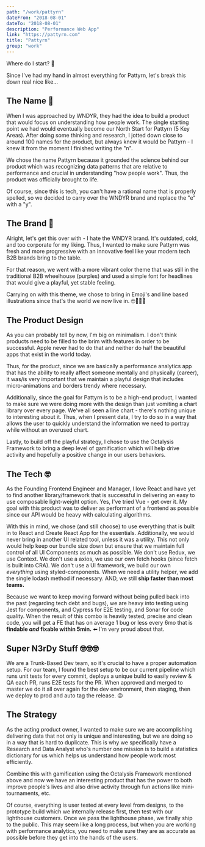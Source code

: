```yaml
---
path: "/work/pattyrn"
dateFrom: "2018-08-01"
dateTo: "2018-08-01"
description: "Performance Web App"
link: "https://pattyrn.com"
title: "Pattyrn"
group: "work"
---
```


Where do I start? 🤔

Since I've had my hand in almost everything for Pattyrn, let's break this down real nice like...

## The Name 📝
When I was approached by WNDYR, they had the idea to build a product that would focus on understanding how people work. The single starting point we had would eventually become our North Start for Pattyrn (5 Key Areas). After doing some thinking and research, I jotted down close to around 100 names for the product, but always knew it would be Pattyrn - I knew it from the moment I finished writing the "n".

We chose the name Pattyrn because it grounded the science behind our product which was recognizing data patterns that are relative to performance and crucial in understanding "how people work". Thus, the product was officially brought to life.

Of course, since this is tech, you can't have a rational name that is properly spelled, so we decided to carry over the WNDYR brand and replace the "e" with a "y".

## The Brand 💅
Alright, let's get this over with - I hate the WNDYR brand. It's outdated, cold, and too corporate for my liking. Thus, I wanted to make sure Pattyrn was fresh and more progressive with an innovative feel like your modern tech B2B brands bring to the table.

For that reason, we went with a more vibrant color theme that was still in the traditional B2B wheelhouse (purples) and used a simple font for headlines that would give a playful, yet stable feeling.

Carrying on with this theme, we chose to bring in Emoji's and line based illustrations since that's the world we now live in. 🤓🤷‍♀️💅

## The Product Design
As you can probably tell by now, I'm big on minimalism. I don't think products need to be filled to the brim with features in order to be successful. Apple never had to do that and neither do half the beautiful apps that exist in the world today.

Thus, for the product, since we are basically a performance analytics app that has the ability to really affect someone mentally and physically (career), it was/is very important that we maintain a playful design that includes micro-animations and borders trendy where necessary.

Additionally, since the goal for Pattyrn is to be a high-end product, I wanted to make sure we were doing more with the design than just vomiting a chart library over every page. We've all seen a line chart - there's nothing unique to interesting about it. Thus, when I present data, I try to do so in a way that allows the user to quickly understand the information we need to portray while without an overused chart.

Lastly, to build off the playful strategy, I chose to use the Octalysis Framework to bring a deep level of gamification which will help drive activity and hopefully a positive change in our users behaviors.

## The Tech 🤓
As the Founding Frontend Engineer and Manager, I love React and have yet to find another library/framework that is successful in delivering an easy to use composable light-weight option. Yes, I've tried Vue - get over it. My goal with this product was to deliver as performant of a frontend as possible since our API would be heavy with calculating algorithms.

With this in mind, we chose (and still choose) to use everything that is built in to React and Create React App for the essentials. Additionally, we would never bring in another UI related tool, unless it was a utility. This not only would help keep our bundle size down but ensure that we maintain full control of all UI Components as much as possible. We don't use Redux, we use Context. We don't use a axios, we use our own fetch hooks (since fetch is built into CRA). We don't use a UI framework, we build our own _everything_ using styled-components. When we need a utility helper, we add the single lodash method if necessary. AND, we still **ship faster than most teams.**

Because we want to keep moving forward without being pulled back into the past (regarding tech debt and bugs), we are heavy into testing using Jest for components, and Cypress for E2E testing, and Sonar for code quality. When the result of this combo is heavily tested, precise and clean code, you will get a FE that has on average 1 bug or less every 6mo that is **findable _and_ fixable within 5min.** ⬅ I'm very proud about that.

## Super N3rDy Stuff 🤓🤓🤓
We are a Trunk-Based Dev team, so it's crucial to have a proper automation setup. For our team, I found the best setup to be our current pipeline which runs unit tests for every commit, deploys a unique build to easily review & QA each PR, runs E2E tests for the PR. When approved and merged to master we do it all over again for the dev environment, then staging, then we deploy to prod and auto tag the release. 😉

## The Strategy
As the acting product owner, I wanted to make sure we are accomplishing delivering data that not only is unique and interesting, but we are doing so in a way that is hard to duplicate. This is why we specifically have a Research and Data Analyst who's number one mission is to build a statistics dictionary for us which helps us understand how people work most efficiently.

Combine this with gamification using the Octalysis Framework mentioned above and now we have an interesting product that has the power to both improve people's lives and also drive activity through fun actions like mini-tournaments, etc.

Of course, everything is user tested at every level from designs, to the prototype build which we internally release first, then test with our lighthouse customers. Once we pass the lighthouse phase, we finally ship to the public. This may seem like a long process, but when you are working with performance analytics, you need to make sure they are as accurate as possible before they get into the hands of the users.